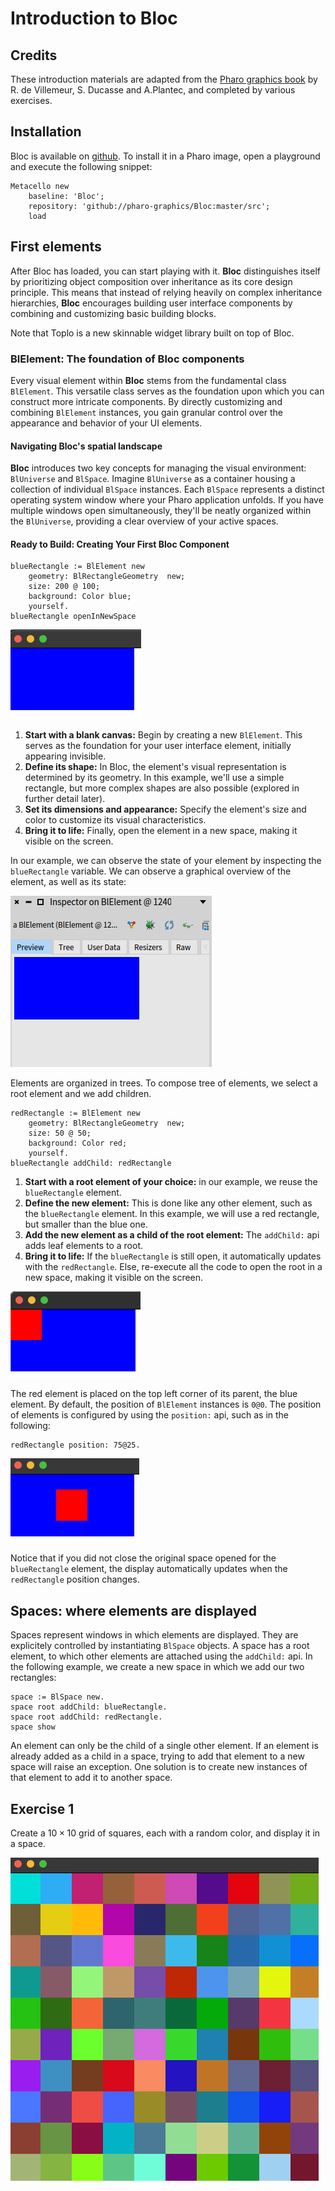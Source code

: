 # Introduction to Bloc

## Credits
These introduction materials are adapted from the [Pharo graphics book](https://github.com/SquareBracketAssociates/Booklet-Graphics) by R. de Villemeur, S. Ducasse and A.Plantec, and completed by various exercises.


## Installation

Bloc is available on [github](https://github.com/pharo-graphics/Bloc).
To install it in a Pharo image, open a playground and execute the following snippet:

```Smalltalk
Metacello new
	baseline: 'Bloc';
	repository: 'github://pharo-graphics/Bloc:master/src';
	load
```
## First elements

After Bloc has loaded, you can start playing with it.
**Bloc** distinguishes itself by prioritizing object composition over
inheritance as its core design principle. This means that instead of relying
heavily on complex inheritance hierarchies, **Bloc** encourages building user
interface components by combining and customizing basic building blocks.

Note that Toplo is a new skinnable widget library built on top of Bloc.

### BlElement: The foundation of Bloc components

Every visual element within **Bloc** stems from the fundamental class
`BlElement`. This versatile class serves as the foundation upon which you can
construct more intricate components. By directly customizing and combining
`BlElement` instances, you gain granular control over the appearance and
behavior of your UI elements.

#### Navigating Bloc's spatial landscape

**Bloc** introduces two key concepts for managing the visual environment: 
`BlUniverse` and `BlSpace`. Imagine `BlUniverse` as a container housing a
collection of individual `BlSpace` instances. Each `BlSpace` represents a
distinct operating system window where your Pharo application unfolds. If you
have multiple windows open simultaneously, they'll be neatly organized within
the `BlUniverse`, providing a clear overview of your active spaces.

#### Ready to Build: Creating Your First Bloc Component

```smalltalk
blueRectangle := BlElement new
	geometry: BlRectangleGeometry  new;
	size: 200 @ 100;
	background: Color blue;
	yourself.
blueRectangle openInNewSpace
```

![Creating a basic element.](figures/basicElement.png)

1. **Start with a blank canvas:** Begin by creating a new `BlElement`. 
This serves as the foundation for your user interface element, initially appearing
invisible.
2. **Define its shape:** In Bloc, the element's visual representation is
determined by its geometry. 
In this example, we'll use a simple rectangle, but more complex shapes are also possible (explored in further detail later).
3. **Set its dimensions and appearance:** 
Specify the element's size and color to customize its visual characteristics.
4. **Bring it to life:** Finally, open the element in a new space, making it visible on the screen.


In our example, we can observe the state of your element by inspecting the `blueRectangle` variable. We can observe a graphical overview of the element, as well as its state:

![Creating a basic element.](figures/basicElementInspection.png)

Elements are organized in trees. 
To compose tree of elements, we select a root element and we add children.

```smalltalk
redRectangle := BlElement new
	geometry: BlRectangleGeometry  new;
	size: 50 @ 50;
	background: Color red; 
	yourself.
blueRectangle addChild: redRectangle
```

1. **Start with a root element of your choice:** in our example, we reuse the `blueRectangle` element.
2. **Define the new element:** This is done like any other element, such as the `blueRectangle` element.
In this example, we will use a red rectangle, but smaller than the blue one.
3. **Add the new element as a child of the root element:** 
The `addChild:` api adds leaf elements to a root.
4. **Bring it to life:** If the `blueRectangle` is still open, it automatically updates with the `redRectangle`. Else, re-execute all the code to open the root in a new space, making it visible on the screen.

![Composing elements.](figures/composedElements.png)

The red element is placed on the top left corner of its parent, the blue element.
By default, the position of `BlElement` instances is `0@0`.
The position of elements is configured by using the `position:` api, such as in the following:

```Smalltalk
redRectangle position: 75@25. 
```

![Changing elements positions.](figures/basicElementPosition.png)

Notice that if you did not close the original space opened for the `blueRectangle` element, the display automatically updates when the `redRectangle` position changes.

## Spaces: where elements are displayed

Spaces represent windows in which elements are displayed.
They are explicitely controlled by instantiating `BlSpace` objects.
A space has a root element, to which other elements are attached using the `addChild:` api.
In the following example, we create a new space in which we add our two rectangles:

```Smalltalk
space := BlSpace new.
space root addChild: blueRectangle.
space root addChild: redRectangle.
space show
```
An element can only be the child of a single other element.
If an element is already added as a child in a space, trying to add that element to a new space will raise an exception. 
One solution is to create new instances of that element to add it to another space.

## Exercise 1

Create a $10\times10$ grid of squares, each with a random color, and display it in a space.

![Creating a grid of elements.](figures/elementsGrid.png)